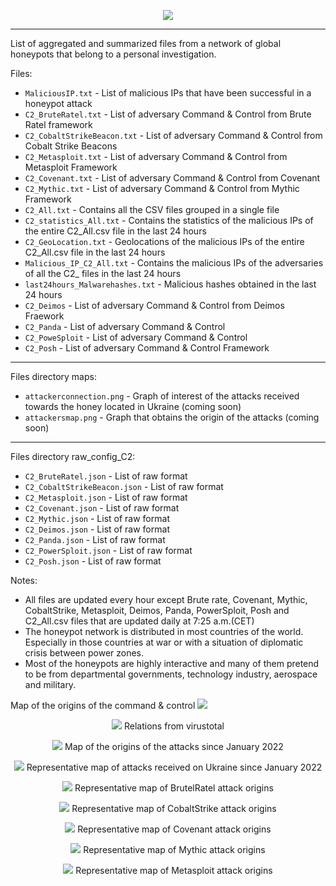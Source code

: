 <p align="center">
  <img src="https://user-images.githubusercontent.com/29124284/180993282-2bac97c5-f9a8-4bb8-ba9a-8dcfe4116c57.JPG"/>
</p>
 
---

List of aggregated and summarized files from a network of global honeypots that belong to a personal investigation.

Files:
  * `MaliciousIP.txt` - List of malicious IPs that have been successful in a honeypot attack
  * `C2_BruteRatel.txt` - List of adversary Command & Control from Brute Ratel framework
  * `C2_CobaltStrikeBeacon.txt` - List of adversary Command & Control from Cobalt Strike Beacons
  * `C2_Metasploit.txt` - List of adversary Command & Control from Metasploit Framework
  * `C2_Covenant.txt` - List of adversary Command & Control from Covenant
  * `C2_Mythic.txt` - List of adversary Command & Control from Mythic Framework  
  * `C2_All.txt` - Contains all the CSV files grouped in a single file
  * `C2_statistics_All.txt` - Contains the statistics of the malicious IPs of the entire C2_All.csv file in the last 24 hours
  * `C2_GeoLocation.txt` - Geolocations of the malicious IPs of the entire C2_All.csv file in the last 24 hours
  * `Malicious_IP_C2_All.txt` - Contains the malicious IPs of the adversaries of all the C2_ files in  the last 24 hours
  * `last24hours_Malwarehashes.txt` - Malicious hashes obtained in the last 24 hours
  * `C2_Deimos` - List of adversary Command & Control from Deimos Fraework
  * `C2_Panda` - List of adversary Command & Control 
  * `C2_PoweSploit` - List of adversary Command & Control
  * `C2_Posh` - List of adversary Command & Control Framework 
---
Files directory maps:
  * `attackerconnection.png` - Graph of interest of the attacks received towards the honey located in Ukraine (coming soon)
  * `attackersmap.png` - Graph that obtains the origin of the attacks (coming soon)


---
Files directory raw_config_C2:
  * `C2_BruteRatel.json` - List of raw format
  * `C2_CobaltStrikeBeacon.json` - List of raw format 
  * `C2_Metasploit.json` - List of raw format
  * `C2_Covenant.json` - List of raw format
  * `C2_Mythic.json` - List of raw format
  * `C2_Deimos.json` - List of raw format
  * `C2_Panda.json` - List of raw format
  * `C2_PowerSploit.json` - List of raw format
  * `C2_Posh.json` - List of raw format
  
Notes:
 * All files are updated every hour except Brute rate, Covenant, Mythic, CobaltStrike, Metasploit, Deimos, Panda, PowerSploit, Posh and C2_All.csv files that are updated daily at 7:25 a.m.(CET)
 * The honeypot network is distributed in most countries of the world. Especially in those countries at war or with a situation of diplomatic crisis between power zones.
 * Most of the honeypots are highly interactive and many of them pretend to be from departmental governments, technology industry, aerospace and military.

<p>
</p>

Map of the origins of the command & control
  <img src="https://raw.githubusercontent.com/conexioninversa/MalwareIntel/main/maps/adversaries.gif"/>
<p>
</p>

<p align="center">
  <img src="https://raw.githubusercontent.com/conexioninversa/MalwareIntel/main/maps/malicious_actors.png"/>
Relations from virustotal
</p>


<p align="center">
  <img src="https://raw.githubusercontent.com/conexioninversa/MalwareIntel/main/maps/attackersmap.png"/>
Map of the origins of the attacks since January 2022
</p>

<p align="center">
  <img src="https://raw.githubusercontent.com/conexioninversa/MalwareIntel/main/maps/attackerconnection.png"/>
Representative map of attacks received on Ukraine since January 2022
</p>

<p align="center">
  <img src="https://raw.githubusercontent.com/conexioninversa/MalwareIntel/main/maps/BruteRatelsource.png"/>
Representative map of BrutelRatel attack origins
</p>

<p align="center">
  <img src="https://raw.githubusercontent.com/conexioninversa/MalwareIntel/main/maps/Cobaltsource.png"/>
Representative map of CobaltStrike attack origins
</p>

<p align="center">
  <img src="https://raw.githubusercontent.com/conexioninversa/MalwareIntel/main/maps/Covenantsource.png"/>
Representative map of Covenant attack origins
</p>

<p align="center">
  <img src="https://raw.githubusercontent.com/conexioninversa/MalwareIntel/main/maps/Mythicsource.png"/>
Representative map of Mythic attack origins
</p>

<p align="center">
  <img src="https://raw.githubusercontent.com/conexioninversa/MalwareIntel/main/maps/Metasploitsource.png"/>
Representative map of Metasploit attack origins
</p>
